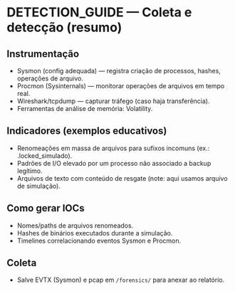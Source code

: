 # DETECTION_GUIDE — Coleta e detecção (resumo)

## Instrumentação
- Sysmon (config adequada) — registra criação de processos, hashes, operações de arquivo.
- Procmon (Sysinternals) — monitorar operações de arquivos em tempo real.
- Wireshark/tcpdump — capturar tráfego (caso haja transferência).
- Ferramentas de análise de memória: Volatility.

## Indicadores (exemplos educativos)
- Renomeações em massa de arquivos para sufixos incomuns (ex.: .locked_simulado).
- Padrões de I/O elevado por um processo não associado a backup legítimo.
- Arquivos de texto com conteúdo de resgate (note: aqui usamos arquivo de simulação).

## Como gerar IOCs
- Nomes/paths de arquivos renomeados.
- Hashes de binários executados durante a simulação.
- Timelines correlacionando eventos Sysmon e Procmon.

## Coleta
- Salve EVTX (Sysmon) e pcap em `/forensics/` para anexar ao relatório.
